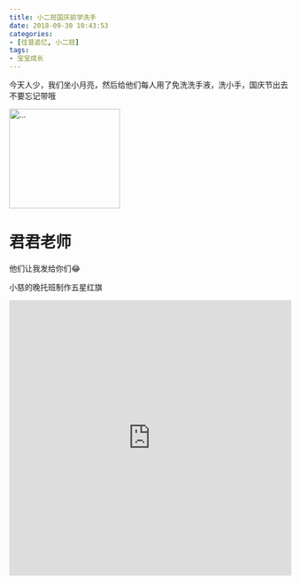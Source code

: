 ```yaml
---
title: 小二班国庆前学洗手
date: 2018-09-30 10:43:53
categories:
- [往昔追忆, 小二班]
tags:
- 宝宝成长
---
```


今天人少，我们坐小月亮，然后给他们每人用了免洗洗手液，洗小手，国庆节出去不要忘记带哦

<img src='2020-04-01/01.jpg' width="200" height="180" alt='...'/>


# 君君老师

他们让我发给你们😂

小慈的晚托班制作五星红旗

<iframe height=498 width=510 src='https://player.youku.com/embed/XMzg0Mzk0OTg4MA==' frameborder=0 'allowfullscreen'></iframe>

